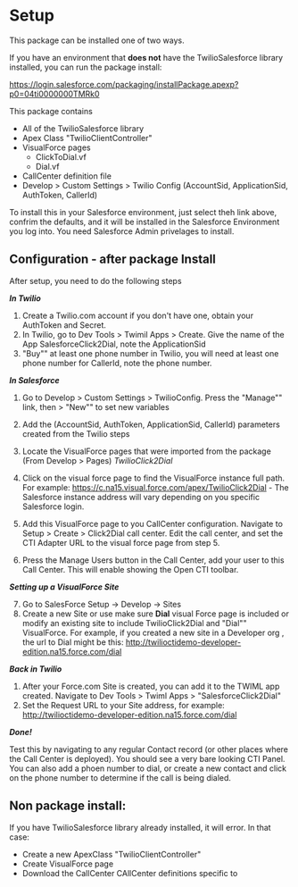 # Setup

This package can be installed one of two ways.  

If you have an environment that **does not** have the TwilioSalesforce library installed, you can run the package install:

<https://login.salesforce.com/packaging/installPackage.apexp?p0=04ti0000000TMRk0>

This package contains

* All of the TwilioSalesforce library
* Apex Class "TwilioClientController"
* VisualForce pages
  - ClickToDial.vf
  - Dial.vf
* CallCenter definition file
* Develop > Custom Settings > Twilio Config (AccountSid, ApplicationSid, AuthToken, CallerId)


To install this in your Salesforce environment, just select theh link above, confrim the defaults, and it will be installed in the Salesforce Environment you log into.  You need Salesforce Admin privelages to install.  


## Configuration - after package Install

After setup, you need to do the following steps

***In Twilio***


1. Create a Twilio.com account if you don't have one, obtain your AuthToken and Secret.
2. In Twilio, go to Dev Tools > Twimil  Apps > Create. Give the name of the App SalesforceClick2Dial,  note the ApplicationSid
3. "Buy"" at least one phone number in Twilio, you will need at least one phone number for CallerId, note the phone number. 

***In Salesforce***


1.  Go to Develop > Custom Settings > TwilioConfig.  Press the "Manage"" link, then > "New"" to set new variables

2.  Add the (AccountSid, AuthToken, ApplicationSid, CallerId) parameters created from the Twilio steps

3.  Locate the VisualForce pages that were imported from the package (From Develop > Pages)
*TwilioClick2Dial*

4.  Click on the visual force page to find the VisualForce instance full path.  For example: https://c.na15.visual.force.com/apex/TwilioClick2Dial - The Salesforce instance address will vary depending on you specific Salesforce login.

5. Add this VisualForce page to you CallCenter configuration.  Navigate to Setup > Create > Click2Dial call center.  Edit the call center, and set the CTI Adapter URL to the visual force page from step 5.

6. Press the Manage Users button in the Call Center, add your user to this Call Center.  This will enable showing the Open CTI toolbar.

***Setting up a VisualForce Site***

7. Go to SalesForce Setup -> Develop -> Sites 
8. Create a new Site or use make sure **Dial** visual Force page is included
 or modify an existing site to include TwilioClick2Dial and "Dial"" VisualForce. For example, if you created a new site in a Developer org , the url to Dial might be this: 
 http://twilioctidemo-developer-edition.na15.force.com/dial

***Back in Twilio***

1. After your Force.com Site is created, you can add it to the TWIML app created.  Navigate to Dev Tools > Twiml Apps > "SalesforceClick2Dial"
2. Set the Request URL to your Site address, for example: http://twilioctidemo-developer-edition.na15.force.com/dial


***Done!***

Test this by navigating to any regular Contact record (or other places where the Call Center is deployed). You should see a very bare looking CTI Panel.  You can also add a phoen number to dial, or create a new contact and click on the phone number to determine if the call is being dialed.


## Non package install:

If you have TwilioSalesforce library already installed, it will error.  In that case:
- Create a new ApexClass "TwilioClientController"
- Create  VisualForce page
- Download the CallCenter CAllCenter definitions specific to 

